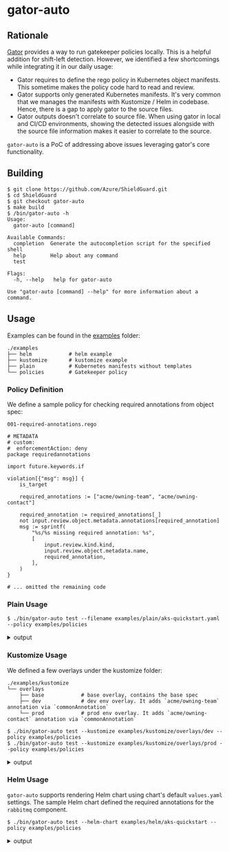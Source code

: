 # gator-auto

## Rationale

[Gator][gator] provides a way to run gatekeeper policies locally. This is a helpful addition for shift-left detection.
However, we identified a few shortcomings while integrating it in our daily usage:

- Gator requires to define the rego policy in Kubernetes object manifests. This sometime makes the policy code hard to read and review.
- Gator supports only generated Kubernetes manifests. It's very common that we manages the manifests with Kustomize / Helm in codebase. Hence, there is a gap to apply gator to the source files.
- Gator outputs doesn't correlate to source file. When using gator in local and CI/CD environments, showing the detected issues alongside with the source file information makes it easier to correlate to the source.

`gator-auto` is a PoC of addressing above issues leveraging gator's core functionality.

[gator]: https://open-policy-agent.github.io/gatekeeper/website/docs/gator/

## Building

```
$ git clone https://github.com/Azure/ShieldGuard.git
$ cd ShieldGuard
$ git checkout gator-auto
$ make build
$ /bin/gator-auto -h
Usage:
  gator-auto [command]

Available Commands:
  completion  Generate the autocompletion script for the specified shell
  help        Help about any command
  test

Flags:
  -h, --help   help for gator-auto

Use "gator-auto [command] --help" for more information about a command.
```

## Usage

Examples can be found in the [examples](./examples/) folder:

```
./examples
├── helm            # helm example
├── kustomize       # kustomize example
├── plain           # Kubernetes manifests without templates
└── policies        # Gatekeeper policy
```

### Policy Definition

We define a sample policy for checking required annotations from object spec:

`001-required-annotations.rego`

```
# METADATA
# custom:
#  enforcementAction: deny
package requiredannotations

import future.keywords.if

violation[{"msg": msg}] {
	is_target

	required_annotations := ["acme/owning-team", "acme/owning-contact"]

	required_annotation := required_annotations[_]
	not input.review.object.metadata.annotations[required_annotation]
	msg := sprintf(
		"%s/%s missing required annotation: %s",
		[
			input.review.kind.kind,
			input.review.object.metadata.name,
			required_annotation,
		],
	)
}

# ... omitted the remaining code
```

### Plain Usage

```
$ ./bin/gator-auto test --filename examples/plain/aks-quickstart.yaml --policy examples/policies
```

<details>
<summary>
output
</summary>

```
examples/plain/aks-quickstart.yaml FAIL Deployment/order-service missing required annotation: acme/owning-contact
examples/plain/aks-quickstart.yaml FAIL Deployment/order-service missing required annotation: acme/owning-team
examples/plain/aks-quickstart.yaml FAIL Deployment/product-service missing required annotation: acme/owning-contact
examples/plain/aks-quickstart.yaml FAIL Deployment/product-service missing required annotation: acme/owning-team
examples/plain/aks-quickstart.yaml FAIL Deployment/rabbitmq missing required annotation: acme/owning-contact
examples/plain/aks-quickstart.yaml FAIL Deployment/rabbitmq missing required annotation: acme/owning-team
examples/plain/aks-quickstart.yaml FAIL Deployment/store-front missing required annotation: acme/owning-contact
examples/plain/aks-quickstart.yaml FAIL Deployment/store-front missing required annotation: acme/owning-team
examples/plain/aks-quickstart.yaml FAIL Service/order-service missing required annotation: acme/owning-contact
examples/plain/aks-quickstart.yaml FAIL Service/order-service missing required annotation: acme/owning-team
examples/plain/aks-quickstart.yaml FAIL Service/product-service missing required annotation: acme/owning-contact
examples/plain/aks-quickstart.yaml FAIL Service/product-service missing required annotation: acme/owning-team
examples/plain/aks-quickstart.yaml FAIL Service/rabbitmq missing required annotation: acme/owning-contact
examples/plain/aks-quickstart.yaml FAIL Service/rabbitmq missing required annotation: acme/owning-team
examples/plain/aks-quickstart.yaml FAIL Service/store-front missing required annotation: acme/owning-contact
examples/plain/aks-quickstart.yaml FAIL Service/store-front missing required annotation: acme/owning-team
```

</details>

### Kustomize Usage

We defined a few overlays under the kustomize folder:

```
./examples/kustomize
└── overlays
    ├── base            # base overlay, contains the base spec
    ├── dev             # dev env overlay. It adds `acme/owning-team` annotation via `commonAnnotation`
    └── prod            # prod env overlay. It adds `acme/owning-contact` annotation via `commonAnnotation`
```

```
$ ./bin/gator-auto test --kustomize examples/kustomize/overlays/dev --policy examples/policies
$ ./bin/gator-auto test --kustomize examples/kustomize/overlays/prod --policy examples/policies
```

<details>
<summary>
output
</summary>

For `dev` overlay:

```
examples/kustomize/overlays/base/order-service-deployment.yaml FAIL Deployment/order-service missing required annotation: acme/owning-contact
examples/kustomize/overlays/base/order-service-deployment.yaml FAIL Service/order-service missing required annotation: acme/owning-contact
examples/kustomize/overlays/base/product-service-deployment.yaml FAIL Deployment/product-service missing required annotation: acme/owning-contact
examples/kustomize/overlays/base/product-service-deployment.yaml FAIL Service/product-service missing required annotation: acme/owning-contact
examples/kustomize/overlays/base/rabbitmq-deployment.yaml FAIL Deployment/rabbitmq missing required annotation: acme/owning-contact
examples/kustomize/overlays/base/rabbitmq-deployment.yaml FAIL Service/rabbitmq missing required annotation: acme/owning-contact
examples/kustomize/overlays/base/store-service-deployment.yaml FAIL Deployment/store-front missing required annotation: acme/owning-contact
examples/kustomize/overlays/base/store-service-deployment.yaml FAIL Service/store-front missing required annotation: acme/owning-contact
```

For `prod` overlay:

```
examples/kustomize/overlays/base/order-service-deployment.yaml FAIL Deployment/order-service missing required annotation: acme/owning-team
examples/kustomize/overlays/base/order-service-deployment.yaml FAIL Service/order-service missing required annotation: acme/owning-team
examples/kustomize/overlays/base/product-service-deployment.yaml FAIL Deployment/product-service missing required annotation: acme/owning-team
examples/kustomize/overlays/base/product-service-deployment.yaml FAIL Service/product-service missing required annotation: acme/owning-team
examples/kustomize/overlays/base/rabbitmq-deployment.yaml FAIL Deployment/rabbitmq missing required annotation: acme/owning-team
examples/kustomize/overlays/base/rabbitmq-deployment.yaml FAIL Service/rabbitmq missing required annotation: acme/owning-team
examples/kustomize/overlays/base/store-service-deployment.yaml FAIL Deployment/store-front missing required annotation: acme/owning-team
examples/kustomize/overlays/base/store-service-deployment.yaml FAIL Service/store-front missing required annotation: acme/owning-team
```

</details>

### Helm Usage

`gator-auto` supports rendering Helm chart using chart's default `values.yaml` settings.
The sample Helm chart defined the required annotations for the `rabbitmq` component.

```
$ ./bin/gator-auto test --helm-chart examples/helm/aks-quickstart --policy examples/policies
```

<details>
<summary>
output
</summary>

```
aks-quickstart/templates/order-service-deployment.yaml FAIL Deployment/order-service missing required annotation: acme/owning-contact
aks-quickstart/templates/order-service-deployment.yaml FAIL Deployment/order-service missing required annotation: acme/owning-team
aks-quickstart/templates/order-service-deployment.yaml FAIL Service/order-service missing required annotation: acme/owning-contact
aks-quickstart/templates/order-service-deployment.yaml FAIL Service/order-service missing required annotation: acme/owning-team
aks-quickstart/templates/product-service-deployment.yaml FAIL Deployment/product-service missing required annotation: acme/owning-contact
aks-quickstart/templates/product-service-deployment.yaml FAIL Deployment/product-service missing required annotation: acme/owning-team
aks-quickstart/templates/product-service-deployment.yaml FAIL Service/product-service missing required annotation: acme/owning-contact
aks-quickstart/templates/product-service-deployment.yaml FAIL Service/product-service missing required annotation: acme/owning-team
aks-quickstart/templates/store-service-deployment.yaml FAIL Deployment/store-front missing required annotation: acme/owning-contact
aks-quickstart/templates/store-service-deployment.yaml FAIL Deployment/store-front missing required annotation: acme/owning-team
aks-quickstart/templates/store-service-deployment.yaml FAIL Service/store-front missing required annotation: acme/owning-contact
aks-quickstart/templates/store-service-deployment.yaml FAIL Service/store-front missing required annotation: acme/owning-team
```

</details>
